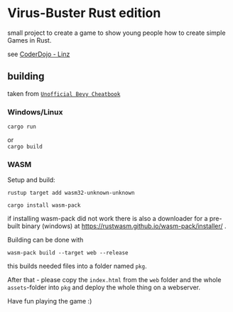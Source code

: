 # Virus-Buster Rust edition

small project to create a game to show young people how to create simple Games in Rust.

see [CoderDojo - Linz](http://linz.coderdojo.net)

## building

taken from [`Unofficial Bevy Cheatbook`](https://bevy-cheatbook.github.io/platforms/wasm/wasm-pack.html)
### Windows/Linux

```cargo run```

or  
```cargo build```

### WASM

Setup and build:

```
rustup target add wasm32-unknown-unknown

cargo install wasm-pack
```

if installing wasm-pack did not work there is also a downloader for a pre-built binary (windows) at https://rustwasm.github.io/wasm-pack/installer/ .

Building can be done with 
```
wasm-pack build --target web --release
```

this builds needed files into a folder named `pkg`.

After that - please copy the `index.html` from the `web` folder and the whole `assets`-folder into `pkg` and deploy the whole thing on a webserver.

Have fun playing the game :)